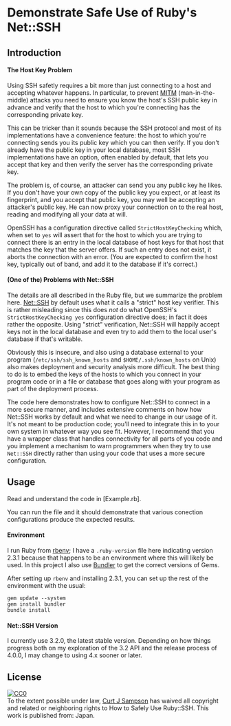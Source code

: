 Demonstrate Safe Use of Ruby's Net::SSH
=======================================

Introduction
------------

#### The Host Key Problem

Using SSH safetly requires a bit more than just connecting to a host
and accepting whatever happens. In particular, to prevent [MITM]
(man-in-the-middle) attacks you need to ensure you know the host's SSH
public key in advance and verify that the host to which you're
connecting has the corresponding private key.

[MITM]: https://en.wikipedia.org/wiki/Man-in-the-middle_attack

This can be tricker than it sounds because the SSH protocol and most
of its implementations have a convenience feature: the host to which
you're connecting sends you its public key which you can then verify.
If you don't already have the public key in your local database, most
SSH implementations have an option, often enabled by default, that
lets you accept that key and then verify the server has the
corresponding private key.

The problem is, of course, an attacker can send you any public key he
likes. If you don't have your own copy of the public key you expect,
or at least its fingerprint, and you accept that public key, you may
well be accepting an attacker's public key. He can now proxy your
connection on to the real host, reading and modifying all your data at
will.

OpenSSH has a configuration directive called `StrictHostKeyChecking`
which, when set to `yes` will assert that for the host to which you
are trying to connect there is an entry in the local database of host
keys for that host that matches the key that the server offers. If
such an entry does not exist, it aborts the connection with an error.
(You are expected to confirm the host key, typically out of band, and
add it to the database if it's correct.)

#### (One of the) Problems with Net::SSH

The details are all described in the Ruby file, but we summarize the
problem here. [Net::SSH] by default uses what it calls a "strict" host
key verifier. This is rather misleading since this does _not_ do what
OpenSSH's `StrictHostKeyChecking yes` configuration directive does; in
fact it does rather the opposite. Using "strict" verification,
Net::SSH will happily accept keys not in the local database and even
try to add them to the local user's database if that's writable.

[Net::SSH]: https://github.com/net-ssh/net-ssh

Obviously this is insecure, and also using a database external to your
program (`/etc/ssh/ssh_known_hosts` and `$HOME/.ssh/known_hosts` on
Unix) also makes deployment and security analysis more difficult. The
best thing to do is to embed the keys of the hosts to which you connect
in your program code or in a file or database that goes along with your
program as part of the deployment process.

The code here demonstrates how to configure Net::SSH to connect in a
more secure manner, and includes extensive comments on how how
Net::SSH works by default and what we need to change in our usage of
it. It's not meant to be production code; you'll need to integrate
this in to your own system in whatever way you see fit. However, I
recommend that you have a wrapper class that handles connectivity for
all parts of you code and you implement a mechanism to warn
programmers when they try to use `Net::SSH` directly rather than using
your code that uses a more secure configuration.


Usage
-----

Read and understand the code in [Example.rb].

You can run the file and it should demonstrate that various conection
configurations produce the expected results.

#### Environment

I run Ruby from [rbenv](https://github.com/rbenv/rbenv); I have a
`.ruby-version` file here indicating version 2.3.1 because that
happens to be an environment where this will likely be used. In this
project I also use [Bundler](https://bundler.io/) to get the correct
versions of Gems.

After setting up `rbenv` and installing 2.3.1, you can set up the rest
of the environment with the usual:

    gem update --system
    gem install bundler
    bundle install

#### Net::SSH Version

I currently use 3.2.0, the latest stable version. Depending on how
things progress both on my exploration of the 3.2 API and the release
process of 4.0.0, I may change to using 4.x sooner or later.


License
-------

<p xmlns:dct="http://purl.org/dc/terms/" xmlns:vcard="http://www.w3.org/2001/vcard-rdf/3.0#">
  <a rel="license"
     href="http://creativecommons.org/publicdomain/zero/1.0/">
    <img src="http://i.creativecommons.org/p/zero/1.0/88x31.png" style="border-style: none;" alt="CC0" />
  </a>
  <br />
  To the extent possible under law,
  <a rel="dct:publisher"
     href="http://github.com/c-j-s/ruby-ssh-safety">
    <span property="dct:title">Curt J Sampson</span></a>
  has waived all copyright and related or neighboring rights to
  <span property="dct:title">How to Safely Use Ruby::SSH</span>.
This work is published from:
<span property="vcard:Country" datatype="dct:ISO3166"
      content="JP" about="http://github.com/c-j-s/ruby-ssh-safety">
  Japan</span>.
</p>
